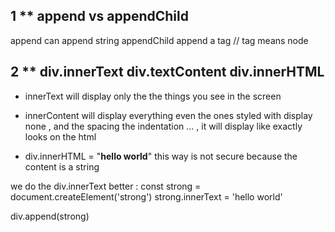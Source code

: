 ## 1 ** append vs appendChild 
append can append string 
appendChild append a tag // tag means node 

## 2  ** div.innerText div.textContent div.innerHTML 
- innerText  will display only the the things you see in the screen

- innerContent will display everything even the ones styled with display none , and the spacing the indentation ... , it will display like exactly looks on the html 

- div.innerHTML = "<strong>hello world</strong>"
this way is not secure because the content is a string 

we do the div.innerText better :
const strong = document.createElement('strong')
strong.innerText = 'hello world'

div.append(strong)
